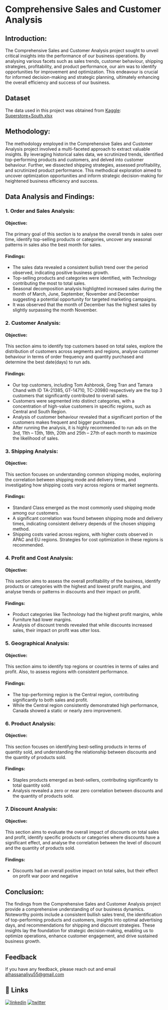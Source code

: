
# Comprehensive Sales and Customer Analysis



## Introduction:
The Comprehensive Sales and Customer Analysis project sought to unveil critical insights into the performance of our business operations. By analysing various facets such as sales trends, customer behaviour, shipping strategies, profitability, and product performance, our aim was to identify opportunities for improvement and optimization. This endeavour is crucial for informed decision-making and strategic planning, ultimately enhancing the overall efficiency and success of our business.
## Dataset
The data used in this project was obtained from [Kaggle](https://www.kaggle.com/datasets/jr2ngb/superstore-data/data):
[Superstore+South.xlsx](https://github.com/AleeHassanNG/Python_Projects/blob/main/Superstore%2BSouth.xlsx)


## Methodology:

The methodology employed in the Comprehensive Sales and Customer Analysis project involved a multi-faceted approach to extract valuable insights. By leveraging historical sales data, we scrutinized trends, identified top-performing products and customers, and delved into customer behaviour. Further, we dissected shipping strategies, assessed profitability, and scrutinized product performance. This methodical exploration aimed to uncover optimization opportunities and inform strategic decision-making for heightened business efficiency and success.

## Data Analysis and Findings:

### 1. Order and Sales Analysis:
#### Objective:
The primary goal of this section is to analyse the overall trends in sales over time, identify top-selling products or categories, uncover any seasonal patterns in sales also the best month for sales.
#### Findings:
-   The sales data revealed a consistent bullish trend over the period observed, indicating positive business growth.
-   Top-selling products and categories were identified, with Technology contributing the most to total sales.
-   Seasonal decomposition analysis highlighted increased sales during the month of March, June, September, November and December suggesting a potential opportunity for targeted marketing campaigns.
-   It was observed that the month of December has the highest sales by slightly surpassing the month November.

### 2.  Customer Analysis:

#### Objective:
 This section aims to identify top customers based on total sales, explore the distribution of customers across segments and regions, analyse customer behaviour in terms of order frequency and quantity purchased and determine the best date(days) to run ads.
#### Findings:
-   Our top customers, including Tom Ashbrook, Greg Tran and Tamara Chand with ID TA-21385, GT-14710, TC-20980 respectively are the top 3 customers that significantly contributed to overall sales.
-   Customers were segmented into distinct categories, with a concentration of high-value customers in specific regions, such as Central and South Region.
-   Analysis of customer behaviour revealed that a significant portion of the customers makes frequent and bigger purchases.
-   After running the analysis, it is highly recommended to run ads on the 3rd, 11th – 13th, 18th, 20th and 25th – 27th of each month to maximize the likelihood of sales.

### 3. Shipping Analysis:
#### Objective: 
This section focuses on understanding common shipping modes, exploring the correlation between shipping mode and delivery times, and investigating how shipping costs vary across regions or market segments.

#### Findings:
-   Standard Class emerged as the most commonly used shipping mode among our customers.
-   A significant correlation was found between shipping mode and delivery times, indicating consistent delivery depends of the chosen shipping method.
-   Shipping costs varied across regions, with higher costs observed in APAC and EU regions. Strategies for cost optimization in these regions is recommended.

### 4. Profit and Cost Analysis:

#### Objective:
This section aims to assess the overall profitability of the business, identify products or categories with the highest and lowest profit margins, and analyse trends or patterns in discounts and their impact on profit.
#### Findings:
-   Product categories like Technology had the highest profit margins, while Furniture had lower margins. 
-   Analysis of discount trends revealed that while discounts increased sales, their impact on profit was utter loss.

### 5. Geographical Analysis:
#### Objective:
 This section aims to identify top regions or countries in terms of sales and profit. Also, to assess regions with consistent performance.

#### Findings:
-   The top-performing region is the Central region, contributing significantly to both sales and profit.
-   While the Central region consistently demonstrated high performance, Canada showed a static or nearly zero improvement.

### 6. Product Analysis:
#### Objective:
This section focuses on identifying best-selling products in terms of quantity sold, and understanding the relationship between discounts and the quantity of products sold.
#### Findings:
-   Staples products emerged as best-sellers, contributing significantly to total quantity sold.
-   Analysis revealed a zero or near zero correlation between discounts and the quantity of products sold. 

### 7. Discount Analysis:
#### Objective: 
This section aims to evaluate the overall impact of discounts on total sales and profit, identify specific products or categories where discounts have a significant effect, and analyse the correlation between the level of discount and the quantity of products sold.
#### Findings:
-   Discounts had an overall positive impact on total sales, but their effect on profit war poor and negative 

## Conclusion:
The findings from the Comprehensive Sales and Customer Analysis project provide a comprehensive understanding of our business dynamics. Noteworthy points include a consistent bullish sales trend, the identification of top-performing products and customers, insights into optimal advertising days, and recommendations for shipping and discount strategies. These insights lay the foundation for strategic decision-making, enabling us to optimize operations, enhance customer engagement, and drive sustained business growth.

## Feedback

If you have any feedback, please reach out and email alhassanaliyu55@gmail.com



## 🔗 Links
[![linkedin](https://img.shields.io/badge/linkedin-0A66C2?style=for-the-badge&logo=linkedin&logoColor=white)](https://www.linkedin.com/in/aliyu-alhassan-130482257?utm_source=share&utm_campaign=share_via&utm_content=profile&utm_medium=android_app)
[![twitter](https://img.shields.io/badge/twitter-1DA1F2?style=for-the-badge&logo=twitter&logoColor=white)](https://x.com/Alee_HassanNG?t=jXuuRdzowHANbQBox3-B3g&s=09)

